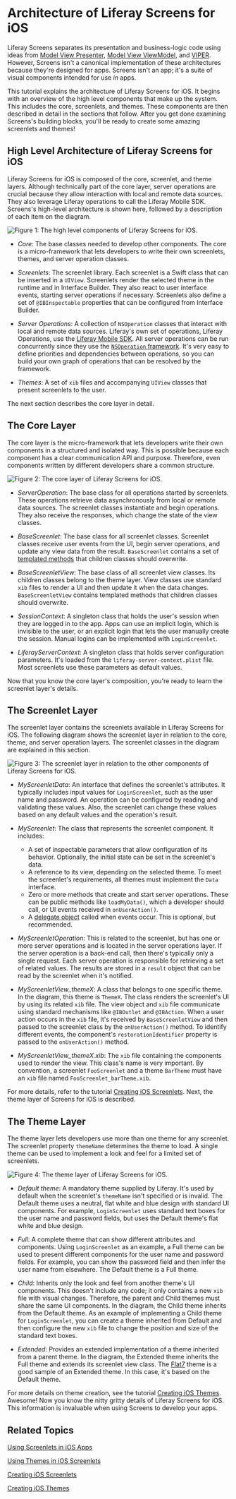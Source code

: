 # Architecture of Liferay Screens for iOS [](id=architecture-of-liferay-screens-for-ios)

Liferay Screens separates its presentation and business-logic code using ideas 
from [Model View Presenter](http://en.wikipedia.org/wiki/Model-view-presenter), 
[Model View ViewModel](http://en.wikipedia.org/wiki/Model_View_ViewModel), and 
[VIPER](http://www.objc.io/issue-13/viper.html). However, Screens isn't a 
canonical implementation of these architectures because they're designed for 
apps. Screens isn't an app; it's a suite of visual components intended for use 
*in* apps. 

This tutorial explains the architecture of Liferay Screens for iOS. It begins 
with an overview of the high level components that make up the system. This 
includes the core, screenlets, and themes. These components are then described 
in detail in the sections that follow. After you get done examining Screens's 
building blocks, you'll be ready to create some amazing screenlets and themes!

## High Level Architecture of Liferay Screens for iOS [](id=high-level-architecture-of-liferay-screens-for-ios)

Liferay Screens for iOS is composed of the core, screenlet, and theme layers. 
Although technically part of the core layer, server operations are crucial 
because they allow interaction with local and remote data sources. They also 
leverage Liferay operations to call the Liferay Mobile SDK. Screens's high-level 
architecture is shown here, followed by a description of each item on the 
diagram.

![Figure 1: The high level components of Liferay Screens for iOS.](../../images/screens-ios-architecture-01.png)

- *Core*: The base classes needed to develop other components. The core is a 
  micro-framework that lets developers to write their own screenlets, themes, 
  and server operation classes. 

- *Screenlets*: The screenlet library. Each screenlet is a Swift class that can 
  be inserted in a `UIView`. Screenlets render the selected theme in the runtime 
  and in Interface Builder. They also react to user interface events, starting 
  server operations if necessary. Screenlets also define a set of 
  `@IBInspectable` properties that can be configured from Interface Builder.

- *Server Operations*: A collection of `NSOperation` classes that interact with 
  local and remote data sources. Liferay's own set of operations, Liferay 
  Operations, use the [Liferay Mobile SDK](/develop/tutorials/-/knowledge_base/6-2/invoking-liferay-services-in-your-ios-app).
  All server operations can be run concurrently since they use the 
  [`NSOperation` framework](https://developer.apple.com/library/mac/documentation/General/Conceptual/ConcurrencyProgrammingGuide/OperationObjects/OperationObjects.html#//apple_ref/doc/uid/TP40008091-CH101-SW1). 
  It's very easy to define priorities and dependencies between operations, so 
  you can build your own graph of operations that can be resolved by the 
  framework.

- *Themes*: A set of `xib` files and accompanying `UIView` classes that present 
  screenlets to the user.

The next section describes the core layer in detail.

## The Core Layer

The core layer is the micro-framework that lets developers write their own 
components in a structured and isolated way. This is possible because each 
component has a clear communication API and purpose. Therefore, even components 
written by different developers share a common structure. 

![Figure 2: The core layer of Liferay Screens for iOS.](../../images/screens-ios-architecture-02.png)

- *ServerOperation*: The base class for all operations started by screenlets. 
  These operations retrieve data asynchronously from local or remote data 
  sources. The screenlet classes instantiate and begin operations. They also 
  receive the responses, which change the state of the view classes.

- *BaseScreenlet*: The base class for all screenlet classes. Screenlet classes 
  receive user events from the UI, begin server operations, and update any view 
  data from the result. `BaseScreenlet` contains a set of [templated methods](http://www.oodesign.com/template-method-pattern.html) 
  that children classes should overwrite.

- *BaseScreenletView*: The base class of all screenlet view classes. Its 
  children classes belong to the theme layer. View classes use standard `xib` 
  files to render a UI and then update it when the data changes. 
  `BaseScreenletView` contains templated methods that children classes should 
  overwrite. 

- *SessionContext*: A singleton class that holds the user's session when they 
  are logged in to the app. Apps can use an implicit login, which is invisible 
  to the user, or an explicit login that lets the user manually create the 
  session. Manual logins can be implemented with `LoginScreenlet`.

- *LiferayServerContext*: A singleton class that holds server configuration 
  parameters. It's loaded from the `liferay-server-context.plist` file. Most 
  screenlets use these parameters as default values.

Now that you know the core layer's composition, you're ready to learn the 
screenlet layer's details. 

## The Screenlet Layer

The screenlet layer contains the screenlets available in Liferay Screens for
iOS. The following diagram shows the screenlet layer in relation to the core,
theme, and server operation layers. The screenlet classes in the diagram are 
explained in this section. 

![Figure 3: The screenlet layer in relation to the other components of Liferay Screens for iOS.](../../images/screens-ios-architecture-03.png)

- *MyScreenletData*: An interface that defines the screenlet's attributes. It 
  typically includes input values for `LoginScreenlet`, such as the user name 
  and password. An operation can be configured by reading and validating these 
  values. Also, the screenlet can change these values based on any default 
  values and the operation's result. 

- *MyScreenlet*: The class that represents the screenlet component. It includes: 

    - A set of inspectable parameters that allow configuration of its behavior. 
      Optionally, the initial state can be set in the screenlet's data. 
    - A reference to its view, depending on the selected theme. To meet the 
      screenlet's requirements, all themes must implement the `Data` interface. 
    - Zero or more methods that create and start server operations. These can be 
      public methods like `loadMyData()`, which a developer should call, or UI 
      events received in `onUserAction()`. 
    - A [delegate object](https://developer.apple.com/library/ios/documentation/general/conceptual/DevPedia-CocoaCore/Delegation.html)
      called when events occur. This is optional, but recommended. 

- *MyScreenletOperation*: This is related to the screenlet, but has one or more 
  server operations and is located in the server operations layer. If the server 
  operation is a back-end call, then there's typically only a single request. 
  Each server operation is responsible for retrieving a set of related values. 
  The results are stored in a `result` object that can be read by the screenlet 
  when it's notified. 

- *MyScreenletView_themeX*: A class that belongs to one specific theme. In the
  diagram, this theme is `ThemeX`. The class renders the screenlet's UI by using 
  its related `xib` file. The view object and `xib` file communicate using
  standard mechanisms like `@IBOutlet` and `@IBAction`. When a user action 
  occurs in the `xib` file, it's received by `BaseScreenletView` and then passed 
  to the screenlet class by the `onUserAction()` method. To identify different 
  events, the component's `restorationIdentifier` property is passed to the `onUserAction()` method. 

- *MyScreenletView_themeX.xib*: The `xib` file containing the components used to 
  render the view. This class's name is very important. By convention, a 
  screenlet `FooScreenlet` and a theme `BarTheme` must have an `xib` file named 
  `FooScreenlet_barTheme.xib`. 

For more details, refer to the tutorial [Creating iOS Screenlets](/develop/tutorials/-/knowledge_base/6-2/creating-ios-screenlets). 
Next, the theme layer of Screens for iOS is described. 

## The Theme Layer

The theme layer lets developers use more than one theme for any screenlet. 
The screenlet property `themeName` determines the theme to load. A single theme 
can be used to implement a look and feel for a limited set of screenlets. 

![Figure 4: The theme layer of Liferay Screens for iOS.](../../images/screens-ios-architecture-04.png)

- *Default theme*: A mandatory theme supplied by Liferay. It's used by default 
  when the screenlet's `themeName` isn't specified or is invalid. The Default 
  theme uses a neutral, flat white and blue design with standard UI components. 
  For example, `LoginScreenlet` uses standard text boxes for the user name and 
  password fields, but uses the Default theme's flat white and blue design. 

- *Full*: A complete theme that can show different attributes and components. 
  Using `LoginScreenlet` as an example, a Full theme can be used to present 
  different components for the user name and password fields. For example, you 
  can show the password field and then infer the user name from elsewhere. The 
  Default theme is a Full theme. 

- *Child*: Inherits only the look and feel from another theme's UI components. 
  This doesn't include any code; it only contains a new `xib` file with visual 
  changes. Therefore, the parent and Child themes must share the same UI 
  components. In the diagram, the Child theme inherits from the Default theme. 
  As an example of implementing a Child theme for `LoginScreenlet`, you can 
  create a theme inherited from Default and then configure the new `xib` file to 
  change the position and size of the standard text boxes. 

- *Extended*: Provides an extended implementation of a theme inherited from a 
  parent theme. In the diagram, the Extended theme inherits the Full theme and 
  extends its screenlet view class. The [Flat7](https://github.com/liferay/liferay-screens/tree/master/ios/Library/Themes/Flat7)
  theme is a good sample of an Extended theme. In this case, it's based on the
  Default theme.

For more details on theme creation, see the tutorial [Creating iOS Themes](/develop/tutorials/-/knowledge_base/6-2/creating-ios-themes). 
Awesome! Now you know the nitty gritty details of Liferay Screens for iOS. This 
information is invaluable when using Screens to develop your apps. 

## Related Topics [](id=related-topics)

[Using Screenlets in iOS Apps](/develop/tutorials/-/knowledge_base/6-2/using-screenlets-in-ios-apps)

[Using Themes in iOS Screenlets](/develop/tutorials/-/knowledge_base/6-2/using-themes-in-ios-screenlets)

[Creating iOS Screenlets](/develop/tutorials/-/knowledge_base/6-2/creating-ios-screenlets)

[Creating iOS Themes](/develop/tutorials/-/knowledge_base/6-2/creating-ios-themes)
